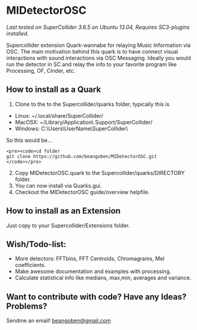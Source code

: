 MIDetectorOSC
=============
*Last tested on SuperCollider 3.6.5 on Ubuntu 13.04, Requires SC3-plugins installed.*


Supercollider extension Quark-wannabe for relaying Music Information via OSC.
The main motivation behind this quark is to have connect visual interactions with sound interactions via OSC Messaging.
Ideally you would run the detector in SC and relay the info to your favorite program like Processing, OF, Cinder, etc.


How to install as a Quark
-------------------------

1.  Clone to the to the Supercollider/quarks folder, typically this is
  * Linux:  ~/.local/share/SuperCollider/
  * MacOSX: ~/Library/Application\ Support/SuperCollider/
  * Windows: C:\Users\UserName\SuperCollider\

  So this would be...

    <pre><code>cd folder  
    git clone https://github.com/beangoben/MIDetectorOSC.git
    </code></pre>
    
2.  Copy MIDetectorOSC.quark to the Supercollider/quarks/DIRECTORY folder.
3.  You can now install via Quarks.gui.
4.  Checkout the MIDetectorOSC guide/overview helpfile.


How to install as an Extension
-------------------------

Just copy to your Supercollider/Extensions folder.


Wish/Todo-list:
-------------------------

* More detectors: FFTbins, FFT Centroids, Chromagrams, Mel coefficients.
* Make awesome documentation and examples with processing.
* Calculate statistical info like medians, max,min, averages and variance.

Want to contribute with code? Have any Ideas? Problems?
-------------------------
Sendme an email!  beangoben@gmail.com


